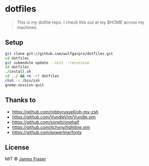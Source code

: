 # dotfiles
> This is my dotfile repo. I check this out at my $HOME across my machines.

## Setup

```bash
git clone git://github.com/wulfgarpro/dotfiles.git
cd dotfiles
git submodule update --init --recursive
cd dotfiles
./install.sh
cd ../ && rm -rf dotfiles
chsh -s /bin/zsh
gnome-session-quit
```

## Thanks to

* https://github.com/robbyrussell/oh-my-zsh
* https://github.com/VundleVim/Vundle.vim
* https://github.com/sonph/onehalf
* https://github.com/itchyny/lightline.vim
* https://github.com/powerline/fonts

## License

MIT © [James Fraser](https://www.wulfgar.pro)

